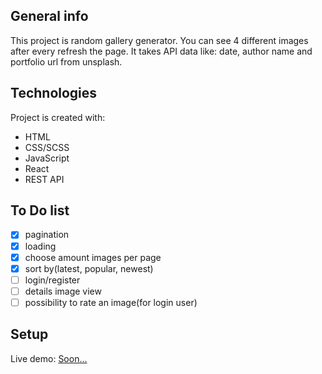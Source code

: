## General info

This project is random gallery generator. You can see 4 different images after every refresh the page. It takes API data like: date, author name and portfolio url from unsplash.

## Technologies

Project is created with:

- HTML
- CSS/SCSS
- JavaScript
- React
- REST API

## To Do list

- [x] pagination
- [x] loading
- [x] choose amount images per page
- [x] sort by(latest, popular, newest)
- [ ] login/register
- [ ] details image view
- [ ] possibility to rate an image(for login user)

## Setup

Live demo: <a href=''>Soon...</a>
